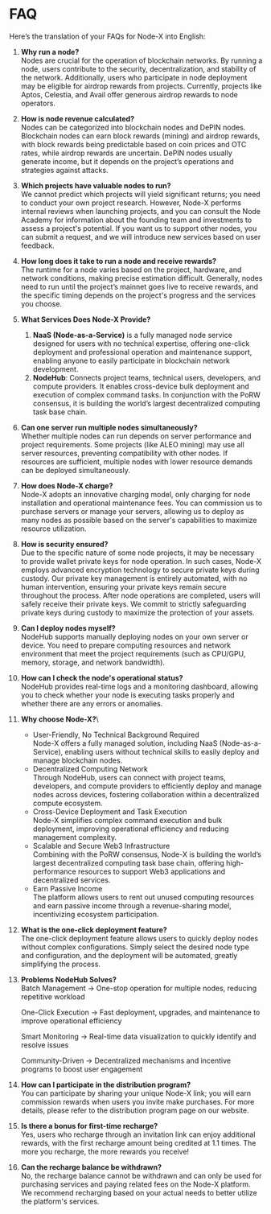 # FAQ

Here’s the translation of your FAQs for Node-X into English:

1. **Why run a node?**\
   Nodes are crucial for the operation of blockchain networks. By running a node, users contribute to the security, decentralization, and stability of the network. Additionally, users who participate in node deployment may be eligible for airdrop rewards from projects. Currently, projects like Aptos, Celestia, and Avail offer generous airdrop rewards to node operators.
2. **How is node revenue calculated?**\
   Nodes can be categorized into blockchain nodes and DePIN nodes. Blockchain nodes can earn block rewards (mining) and airdrop rewards, with block rewards being predictable based on coin prices and OTC rates, while airdrop rewards are uncertain. DePIN nodes usually generate income, but it depends on the project’s operations and strategies against attacks.
3. **Which projects have valuable nodes to run?**\
   We cannot predict which projects will yield significant returns; you need to conduct your own project research. However, Node-X performs internal reviews when launching projects, and you can consult the Node Academy for information about the founding team and investments to assess a project's potential. If you want us to support other nodes, you can submit a request, and we will introduce new services based on user feedback.
4. **How long does it take to run a node and receive rewards?**\
   The runtime for a node varies based on the project, hardware, and network conditions, making precise estimation difficult. Generally, nodes need to run until the project’s mainnet goes live to receive rewards, and the specific timing depends on the project's progress and the services you choose.
5. **What Services Does Node-X Provide?**
   1. **NaaS (Node-as-a-Service)** is a fully managed node service designed for users with no technical expertise, offering one-click deployment and professional operation and maintenance support, enabling anyone to easily participate in blockchain network development.
   2. **NodeHub**: Connects project teams, technical users, developers, and compute providers. It enables cross-device bulk deployment and execution of complex command tasks. In conjunction with the PoRW consensus, it is building the world’s largest decentralized computing task base chain.
6. **Can one server run multiple nodes simultaneously?**\
   Whether multiple nodes can run depends on server performance and project requirements. Some projects (like ALEO mining) may use all server resources, preventing compatibility with other nodes. If resources are sufficient, multiple nodes with lower resource demands can be deployed simultaneously.
7. **How does Node-X charge?**\
   Node-X adopts an innovative charging model, only charging for node installation and operational maintenance fees. You can commission us to purchase servers or manage your servers, allowing us to deploy as many nodes as possible based on the server's capabilities to maximize resource utilization.
8. **How is security ensured?**\
   Due to the specific nature of some node projects, it may be necessary to provide wallet private keys for node operation. In such cases, Node-X employs advanced encryption technology to secure private keys during custody. Our private key management is entirely automated, with no human intervention, ensuring your private keys remain secure throughout the process. After node operations are completed, users will safely receive their private keys. We commit to strictly safeguarding private keys during custody to maximize the protection of your assets.
9. **Can I deploy nodes myself?**\
   NodeHub supports manually deploying nodes on your own server or device. You need to prepare computing resources and network environment that meet the project requirements (such as CPU/GPU, memory, storage, and network bandwidth).
10. **How can I check the node's operational status?**\
    NodeHub provides real-time logs and a monitoring dashboard, allowing you to check whether your node is executing tasks properly and whether there are any errors or anomalies.
11. **Why choose Node-X?**\

    * User-Friendly, No Technical Background Required\
      Node-X offers a fully managed solution, including NaaS (Node-as-a-Service), enabling users without technical skills to easily deploy and manage blockchain nodes.
    * Decentralized Computing Network\
      Through NodeHub, users can connect with project teams, developers, and compute providers to efficiently deploy and manage nodes across devices, fostering collaboration within a decentralized compute ecosystem.
    * Cross-Device Deployment and Task Execution\
      Node-X simplifies complex command execution and bulk deployment, improving operational efficiency and reducing management complexity.
    * Scalable and Secure Web3 Infrastructure\
      Combining with the PoRW consensus, Node-X is building the world’s largest decentralized computing task base chain, offering high-performance resources to support Web3 applications and decentralized services.
    * Earn Passive Income\
      The platform allows users to rent out unused computing resources and earn passive income through a revenue-sharing model, incentivizing ecosystem participation.
12. **What is the one-click deployment feature?**\
    The one-click deployment feature allows users to quickly deploy nodes without complex configurations. Simply select the desired node type and configuration, and the deployment will be automated, greatly simplifying the process.
13. **Problems NodeHub Solves?**\
    Batch Management → One-stop operation for multiple nodes, reducing repetitive workload

    One-Click Execution → Fast deployment, upgrades, and maintenance to improve operational efficiency

    Smart Monitoring → Real-time data visualization to quickly identify and resolve issues

    Community-Driven → Decentralized mechanisms and incentive programs to boost user engagement
14. **How can I participate in the distribution program?**\
    You can participate by sharing your unique Node-X link; you will earn commission rewards when users you invite make purchases. For more details, please refer to the distribution program page on our website.
15. **Is there a bonus for first-time recharge?**\
    Yes, users who recharge through an invitation link can enjoy additional rewards, with the first recharge amount being credited at 1.1 times. The more you recharge, the more rewards you receive!
16. **Can the recharge balance be withdrawn?**\
    No, the recharge balance cannot be withdrawn and can only be used for purchasing services and paying related fees on the Node-X platform. We recommend recharging based on your actual needs to better utilize the platform's services.

